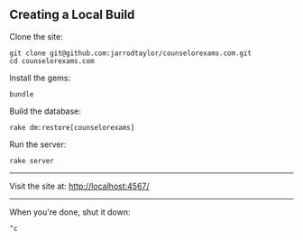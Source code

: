 ## Creating a Local Build

Clone the site:

    git clone git@github.com:jarrodtaylor/counselorexams.com.git
    cd counselorexams.com
    
Install the gems:

    bundle
    
Build the database:

    rake dm:restore[counselorexams]
    
Run the server:

    rake server

---

Visit the site at: [http://localhost:4567/](http://localhost:4567/)

---

When you're done, shut it down:

    ^c